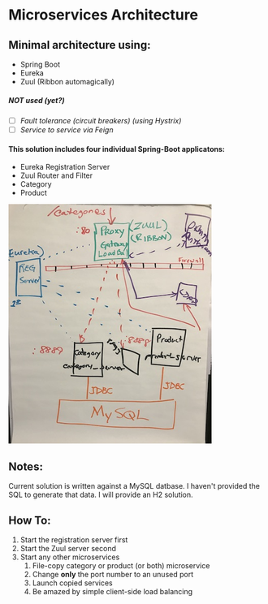 # Microservices Architecture

## Minimal architecture using:

- Spring Boot
- Eureka
- Zuul (Ribbon automagically)

##### NOT used (yet?)

- [ ] _Fault tolerance (circuit breakers) (using Hystrix)_
- [ ] _Service to service via Feign_

#### This solution includes four individual Spring-Boot applicatons:
- Eureka Registration Server
- Zuul Router and Filter
- Category
- Product

 ![Architecture](/architecture.jpeg)

## Notes:

Current solution is written against a MySQL datbase. I haven't provided the SQL to generate that data. I will provide an H2 solution.

## How To:

1. Start the registration server first
1. Start the Zuul server second
1. Start any other microservices
   1. File-copy category or product (or both) microservice
   1. Change **only** the port number to an unused port
   1. Launch copied services
   1. Be amazed by simple client-side load balancing
